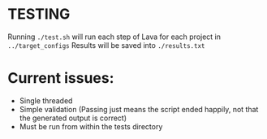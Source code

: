 # TESTING

Running `./test.sh` will run each step of Lava for each project in `../target_configs`
Results will be saved into `./results.txt`


# Current issues:
* Single threaded
* Simple validation (Passing just means the script ended happily, not that the generated output is correct)
* Must be run from within the tests directory
